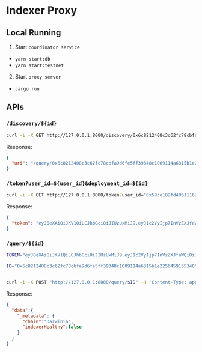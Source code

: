# Indexer Proxy

## Local Running

1. Start `coordinator service`

- `yarn start:db`
- `yarn start:testnet`

2. Start `proxy server`

- `cargo run`

## APIs

###  `/discovery/${id}`

```sh
curl -i -X GET http://127.0.0.1:8000/discovery/0x6c8212408c3c62fc78cbfa9d6fe5ff39348c1009114a6315b1e2256459135348
```

Response:

```json
{
  "uri": "/query/0x6c8212408c3c62fc78cbfa9d6fe5ff39348c1009114a6315b1e2256459135348"
}
```

### `/token?user_id=${user_id}&deployment_id=${id}`

```sh
curl -i -X GET http://127.0.0.1:8000/token?user_id="0x59ce189fd40611162017deb88d826C3485f41e0D"&deployment_id="0x6c8212408c3c62fc78cbfa9d6fe5ff39348c1009114a6315b1e2256459135348"
```

Response:

```json
{ 
  "token": "eyJ0eXAiOiJKV1QiLCJhbGciOiJIUzUxMiJ9.eyJ1c2VyIjp7InVzZXJfaWQiOiIweDU5Y2UxODlmZDQwNjExMTYyMDE3ZGViODhkODI2QzM0ODVmNDFlMEQiLCJkZXBsb3ltZW50X2lkIjoiMHg2YzgyMTI0MDhjM2M2MmZjNzhjYmZhOWQ2ZmU1ZmYzOTM0OGMxMDA5MTE0YTYzMTViMWUyMjU2NDU5MTM1MzQ4In0sImV4cCI6MTYzODg0MjA5MH0.4ej2RiEIPvSfKXisKCH2OYvu8WuLKMgKL59KlwpX6XTVUl0h57e63bdJjxxb109JwAGqkCVufKgj8m4OVETiyA"
}
```

### `/query/${id}`

```sh
TOKEN="eyJ0eXAiOiJKV1QiLCJhbGciOiJIUzUxMiJ9.eyJ1c2VyIjp7InVzZXJfaWQiOiIweGVlcmZzZGZkc2YiLCJkZXBsb3ltZW50X2lkIjoiMHg2YzgyMTI0MDhjM2M2MmZjNzhjYmZhOWQ2ZmU1ZmYzOTM0OGMxMDA5MTE0YTYzMTViMWUyMjU2NDU5MTM1MzQ4In0sImV4cCI6MTYzODg0MTIyN30.ZUiW_m3Li5eklc1cK5z2VOLVqlv9yPQ9ojHddegSiNKj5eEf8PoTsbzIKhHFkUkRtgArMTiJhmDRT_9L7vCKIg"

ID="0x6c8212408c3c62fc78cbfa9d6fe5ff39348c1009114a6315b1e2256459135348"


curl -i -X POST "http://127.0.0.1:8000/query/$ID" -H 'Content-Type: application/json' -H "Authorization: Bearer $TOKEN" -d "{\"query\": { \"query\": \"{ _metadata { indexerHealthy chain} }\" } }"
```

Response:

```json
{
  "data":{
    "_metadata": {
      "chain":"Darwinia",
      "indexerHealthy":false
    }
  }
}
```
